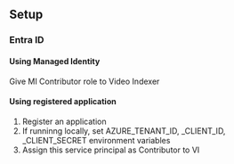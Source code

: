 ﻿## Setup

### Entra ID

#### Using Managed Identity

Give MI Contributor role to Video Indexer

#### Using registered application

1. Register an application
1. If runninng locally, set AZURE_TENANT_ID, _CLIENT_ID, _CLIENT_SECRET environment variables
1. Assign this service principal as Contributor to VI


